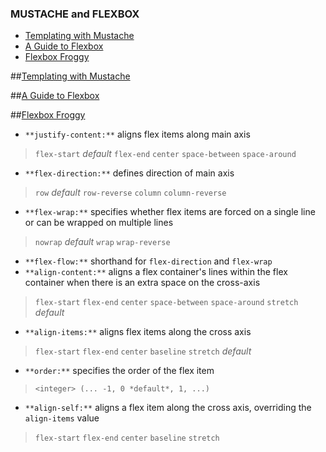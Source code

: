### MUSTACHE and FLEXBOX
- [Templating with Mustache](https://medium.com/@1sherlynn/javascript-templating-language-and-engine-mustache-js-with-node-and-express-f4c2530e73b2)
- [A Guide to Flexbox](https://css-tricks.com/snippets/css/a-guide-to-flexbox/)
- [Flexbox Froggy](https://flexboxfroggy.com/)

##[Templating with Mustache](https://medium.com/@1sherlynn/javascript-templating-language-and-engine-mustache-js-with-node-and-express-f4c2530e73b2)

##[A Guide to Flexbox](https://css-tricks.com/snippets/css/a-guide-to-flexbox/)

##[Flexbox Froggy](https://flexboxfroggy.com/)
- `**justify-content:**` aligns flex items along main axis
> `flex-start` *default* `flex-end` `center` `space-between` `space-around`
- `**flex-direction:**` defines direction of main axis
> `row` *default* `row-reverse` `column` `column-reverse`
- `**flex-wrap:**` specifies whether flex items are forced on a single line or can be wrapped on multiple lines
> `nowrap` *default* `wrap` `wrap-reverse`
- `**flex-flow:**` shorthand for `flex-direction` and `flex-wrap`
- `**align-content:**` aligns a flex container's lines within the flex container when there is an extra space on the cross-axis
> `flex-start` `flex-end` `center` `space-between` `space-around` `stretch` *default*
- `**align-items:**` aligns flex items along the cross axis
> `flex-start` `flex-end` `center` `baseline` `stretch` *default*
- `**order:**` specifies the order of the flex item
> `<integer> (... -1, 0 *default*, 1, ...)`
- `**align-self:**` aligns a flex item along the cross axis, overriding the `align-items` value
>  `flex-start` `flex-end` `center` `baseline` `stretch`